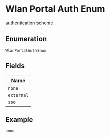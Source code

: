 
# Wlan Portal Auth Enum

authentication scheme

## Enumeration

`WlanPortalAuthEnum`

## Fields

| Name |
|  --- |
| `none` |
| `external` |
| `sso` |

## Example

```
none
```

